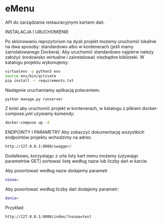 # eMenu
API do zarządzania restauracyjnymi kartami dań.

INSTALACJA I URUCHOMIENIE

Po sklonowaniu repozytorium na dysk projekt możemy uruchomić lokalnie na dwa sposoby: standardowo albo w kontenerach (jeśli mamy zainstalowanego Dockera).
Aby uruchomić standardowo najpierw należy założyć środowisko wirtualne i zainstalować niezbędne biblioteki. W katalogu projektu wykonujemy:
```sh
virtualenv -p python3 env
source env/bin/activate
pip install -r requirements.txt
```
Następnie uruchamiamy aplikację poleceniem:
```sh
python manage.py runserver
```
Z kolei aby uruchomić projekt w kontenerach, w katalogu z plikiem docker-compose.yml używamy komendy:
```sh
docker-compose up -d
```
ENDPOINTY I PARAMETRY
Aby zobaczyć dokumentację wszystkich endpointów projektu wchodzimy na adres:
```sh
http://127.0.0.1:8000/swagger/
```
Dodatkowo, korzystając z urla listy kart menu możemy (używając parametrów GET) sortować listę według nazw lub liczby dań w karcie.

Aby posortować według nazw dodajemy parametr
```sh
nazwa=
```
Aby posortować według liczby dań dodajemy parametr:
```sh
dania=
```
Przykład:
```sh
http://127.0.0.1:8000/index/?nazwa=test
```

